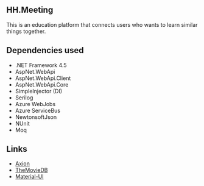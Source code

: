## HH.Meeting

This is an education platform that connects users who wants to learn similar things together. 

## Dependencies used
- .NET Framework 4.5
- AspNet.WebApi
- AspNet.WebApi.Client
- AspNet.WebApi.Core
- SimpleInjector (DI)
- Serilog
- Azure WebJobs
- Azure ServiceBus
- NewtonsoftJson
- NUnit
- Moq

## Links
- [Axion](https://www.patreon.com/thenewboston)
- [TheMovieDB](https://www.themoviedb.org/documentation/api)
- [Material-UI](http://www.material-ui.com/)
